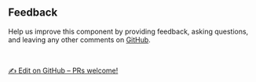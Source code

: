 <br />
 
## Feedback
 
Help us improve this component by providing feedback, asking questions, and leaving any other comments on [GitHub](https://github.com/baloise/design-system).
 
<br />
 
[✍️ Edit on GitHub – PRs welcome!](https://github.com/baloise/design-system/tree/master/packages/components/src/components/bal-footer/bal-footer.tsx)
